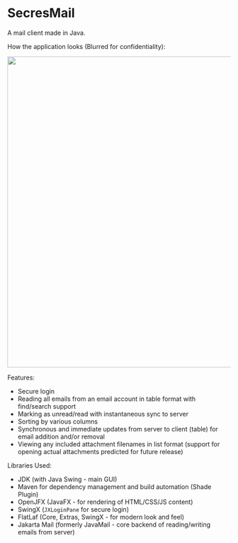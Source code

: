 # SecresMail
A mail client made in Java.

How the application looks (Blurred for confidentiality):
<p align="left">
    <img src="https://user-images.githubusercontent.com/64337291/114111087-ef727b00-988d-11eb-8376-7d9b1706a6c3.png" width=700 />
</p>

Features:
* Secure login
* Reading all emails from an email account in table format with find/search support
* Marking as unread/read with instantaneous sync to server
* Sorting by various columns
* Synchronous and immediate updates from server to client (table) for email addition and/or removal
* Viewing any included attachment filenames in list format (support for opening actual attachments predicted for future release)

Libraries Used:
* JDK (with Java Swing - main GUI)
* Maven for dependency management and build automation (Shade Plugin)
* OpenJFX (JavaFX - for rendering of HTML/CSS/JS content)
* SwingX (`JXLoginPane` for secure login)
* FlatLaf (Core, Extras, SwingX - for modern look and feel)
* Jakarta Mail (formerly JavaMail - core backend of reading/writing emails from server)
